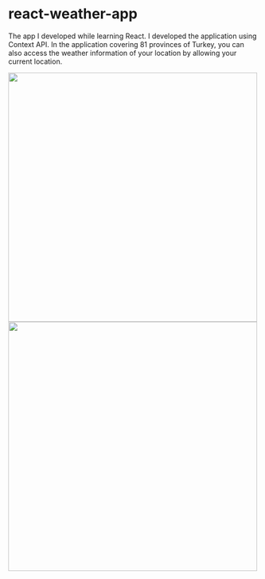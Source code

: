 # react-weather-app
The app I developed while learning React. I developed the application using Context API. In the application covering 81 provinces of Turkey, you can also access the weather information of your location by allowing your current location.

<kbd><img width="500" height="500" src="https://i.ibb.co/NTRFCvK/ss2.png"/></kbd>
<kbd><img width="500" height="500" src="https://i.ibb.co/dc4bKZB/ss1.png"/></kbd>

 

